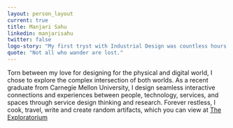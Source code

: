 ```yaml
---
layout: person_layout
current: true
title: Manjari Sahu
linkedin: manjarisahu
twitter: false
logo-story: "My first tryst with Industrial Design was countless hours (years) of perspective and isometric drawing which taught me two very important things about design - invest in process and don’t skimp on the details. I strived to carry that with me as I ventured from designing in the third-dimensional space to one that lived primarily in pixels. While the depths (no pun intended) of my logo comes from my past, the play is influenced from the multi-cultural environment here at The Artificial, where we all come from different parts of the world but work together in harmony, pushing forward to design great experiences. "
quote: "Not all who wander are lost."
---
```


Torn between my love for designing for the physical and digital world, I chose to explore the complex intersection of both worlds. As a recent graduate from Carnegie Mellon University, I design seamless interactive connections and experiences between people, technology, services, and spaces through service design thinking and research. Forever restless, I cook, travel, write and create random artifacts, which you can view at [The Exploratorium](http://manjarisahu.com/exploratorium/)
